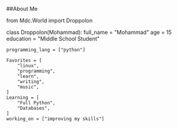 ##About Me

from Mdc.World import Droppolon

class Droppolon(Mohammad):
    full_name = "Mohammad"
    age = 15
    education = "Middle School Student"

    programming_lang = ["python"]

    Favorites = [
        "linux",
        "programming", 
        "learn", 
        "writing",
        "music",
    ]
    Learning = [
        "Full Python",
        "Databases",
    ]
    working_on = ["improving my skills"]
